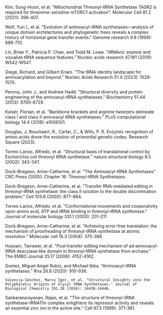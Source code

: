 Kim, Sung-Hoon, et al. "Mitochondrial Threonyl-tRNA Synthetase TASR2 is required for threonine-sensitive mTORC1 activation". Molecular Cell 81.2 (2021): 398-407.

Wolf, Yuri I., et al. "Evolution of aminoacyl-tRNA synthetases—analysis of unique domain architectures and phylogenetic trees reveals a complex history of horizontal gene transfer events." Genome research 9.8 (1999): 689-710.

Lin, Brian Y., Patricia P. Chan, and Todd M. Lowe. "tRNAviz: explore and visualize tRNA sequence features." Nucleic acids research 47.W1 (2019): W542-W547.

Giegé, Richard, and Gilbert Eriani. "The tRNA identity landscape for aminoacylation and beyond." Nucleic Acids Research 51.4 (2023): 1528-1570.

Perona, John J., and Andrew Hadd. "Structural diversity and protein engineering of the aminoacyl-tRNA synthetases." Biochemistry 51.44 (2012): 8705-8729.





Kaiser, Florian, et al. "Backbone brackets and arginine tweezers delineate class I and class II aminoacyl tRNA synthetases." PLoS computational biology 14.4 (2018): e1006101.

Douglas, J, Bouckaert, R., Carter, C., & Wills, P. R. Enzymic recognition of amino acids drove the evolution of primordial genetic codes. Research Square (2023).

Torres-Larios, Alfredo, et al. "Structural basis of translational control by Escherichia coli threonyl tRNA synthetase." nature structural biology 9.5 (2002): 343-347.



Dock-Bregeon, Anne-Catherine, et al. "The Aminoacyl-tRNA Synthetases" CRC Press (2005): Chapter 16: Threonyl-tRNA Synthetases.



Dock-Bregeon, Anne-Catherine, et al. "Transfer RNA–mediated editing in threonyl-tRNA synthetase: the class II solution to the double discrimination problem." Cell 103.6 (2000): 877-884.


Torres-Larios, Alfredo, et al. "Conformational movements and cooperativity upon amino acid, ATP and tRNA binding in threonyl-tRNA synthetase." Journal of molecular biology 331.1 (2003): 201-211.

Dock-Bregeon, Anne-Catherine, et al. "Achieving error-free translation: the mechanism of proofreading of threonyl-tRNA synthetase at atomic resolution." Molecular cell 16.3 (2004): 375-386.



Hussain, Tanweer, et al. "Post‐transfer editing mechanism of ad‐aminoacyl‐tRNA deacylase‐like domain in threonyl‐tRNA synthetase from archaea." The EMBO Journal 25.17 (2006): 4152-4162.



Gomez, Miguel Angel Rubio, and Michael Ibba. "Aminoacyl-tRNA synthetases." Rna 26.8 (2020): 910-936.




	Valencia-Sánchez, Marco Igor, et al. "Structural Insights into the Polyphyletic Origins of Glycyl tRNA Synthetases." Journal of Biological Chemistry 291.28 (2016): 14430-14446.



		
Sankaranarayanan, Rajan, et al. "The structure of threonyl-tRNA synthetase-tRNAThr complex enlightens its repressor activity and reveals an essential zinc ion in the active site." Cell 97.3 (1999): 371-381.

